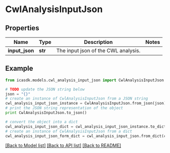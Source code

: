 # CwlAnalysisInputJson


## Properties
Name | Type | Description | Notes
------------ | ------------- | ------------- | -------------
**input_json** | **str** | The input json of the CWL analysis. | 

## Example

```python
from icasdk.models.cwl_analysis_input_json import CwlAnalysisInputJson

# TODO update the JSON string below
json = "{}"
# create an instance of CwlAnalysisInputJson from a JSON string
cwl_analysis_input_json_instance = CwlAnalysisInputJson.from_json(json)
# print the JSON string representation of the object
print CwlAnalysisInputJson.to_json()

# convert the object into a dict
cwl_analysis_input_json_dict = cwl_analysis_input_json_instance.to_dict()
# create an instance of CwlAnalysisInputJson from a dict
cwl_analysis_input_json_form_dict = cwl_analysis_input_json.from_dict(cwl_analysis_input_json_dict)
```
[[Back to Model list]](../README.md#documentation-for-models) [[Back to API list]](../README.md#documentation-for-api-endpoints) [[Back to README]](../README.md)


